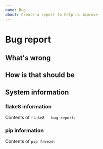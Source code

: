 ```yaml
---
name: Bug
about: Create a report to help us improve
---
```


# Bug report

<!--
Hi, thanks for submitting a bug. We appreciate that.

But, we will need some information about what's wrong to help you.
-->

## What's wrong

<!-- Describe what is not working. Please, attach a traceback. -->

## How is that should be

<!-- Describe how it should work. -->

## System information

### flake8 information

Contents of `flake8 --bug-report`:

### pip information

Contents of `pip freeze`:
